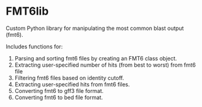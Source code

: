 # FMT6lib
Custom Python library for manipulating the most common blast output (fmt6).

Includes functions for:

  1. Parsing and sorting fmt6 files by creating an FMT6 class object.
  2. Extracting user-specified number of hits (from best to worst) from fmt6 file
  3. Filtering fmt6 files based on identity cutoff.
  4. Extracting user-specified hits from fmt6 files.
  5. Converting fmt6 to gff3 file format.
  6. Converting fmt6 to bed file format.
    
